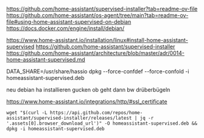 https://github.com/home-assistant/supervised-installer?tab=readme-ov-file
https://github.com/home-assistant/os-agent/tree/main?tab=readme-ov-file#using-home-assistant-supervised-on-debian
https://docs.docker.com/engine/install/debian/





https://www.home-assistant.io/installation/linux#install-home-assistant-supervised
https://github.com/home-assistant/supervised-installer
https://github.com/home-assistant/architecture/blob/master/adr/0014-home-assistant-supervised.md

DATA_SHARE=/usr/share/hassio dpkg --force-confdef --force-confold -i homeassistant-supervised.deb

neu debian
ha installieren
gucken ob geht
dann bw drüberbügeln


https://www.home-assistant.io/integrations/http/#ssl_certificate

`wget "$(curl -L https://api.github.com/repos/home-assistant/supervised-installer/releases/latest | jq -r '.assets[0].browser_download_url')" -O homeassistant-supervised.deb && dpkg -i homeassistant-supervised.deb`
